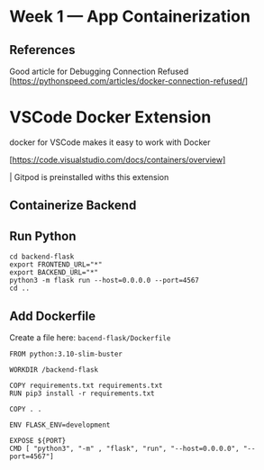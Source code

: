 # Week 1 — App Containerization

## References

Good article for Debugging Connection Refused [https://pythonspeed.com/articles/docker-connection-refused/]

# VSCode Docker Extension

docker for VSCode makes it easy to work with Docker

[https://code.visualstudio.com/docs/containers/overview]

| Gitpod is preinstalled withs this extension

## Containerize Backend

## Run Python

```
cd backend-flask
export FRONTEND_URL="*"
export BACKEND_URL="*"
python3 -m flask run --host=0.0.0.0 --port=4567
cd ..

```
## Add Dockerfile

Create a file here: ``` bacend-flask/Dockerfile ```

```
FROM python:3.10-slim-buster

WORKDIR /backend-flask

COPY requirements.txt requirements.txt
RUN pip3 install -r requirements.txt

COPY . .

ENV FLASK_ENV=development

EXPOSE ${PORT}
CMD [ "python3", "-m" , "flask", "run", "--host=0.0.0.0", "--port=4567"]

```

